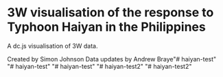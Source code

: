 3W visualisation of the response to Typhoon Haiyan in the Philippines
==============

A dc.js visualisation of 3W data.

Created by Simon Johnson
Data updates by Andrew Braye"# haiyan-test" 
"# haiyan-test" 
"# haiyan-test" 
"# haiyan-test2" 
"# haiyan-test2" 
